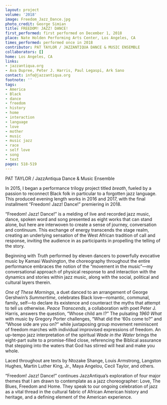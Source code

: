```yaml
---
layout: project
volume: '2018'
image: Freedom_Jazz_Dance.jpg
photo_credit: George Simian
title: FREEDOM! JAZZ! DANCE!
first_performed: first performed on December 1, 2018
place: Nate Holden Performing Arts Center, Los Angeles, CA
times_performed: performed once in 2018
contributor: PAT TAYLOR / JAZZANTIQUA DANCE & MUSIC ENSEMBLE
collaborators: []
home: Los Angeles, CA
links:
- jazzantiqua.org
- Ava Dupree, Peter J. Harris, Paul Legaspi, Ark Sano
contact: info@jazzantiqua.org
footnote: ''
tags:
- America
- Black
- dance
- freedom
- history
- home
- interaction
- language
- love
- mother
- music
- music jazz
- race
- self love
- song
- text
pages: 518-519
---
```




PAT TAYLOR / JazzAntiqua Dance & Music Ensemble

In 2015, I began a performance trilogy project titled _breath_, fueled by a passion to reconnect Black folk in particular to a forgotten jazz language. This produced evening length works in 2016 and 2017, with the final installment “Freedom! Jazz! Dance!” premiering in 2018.

“Freedom! Jazz! Dance!” is a melding of live and recorded jazz music, dance, spoken word and song presented as eight works that can stand alone, but here are interwoven to create a sense of journey, conversation and continuum. This exchange of energy transcends the stage realm, creating an underlying sensation of the West African tradition of call and response, inviting the audience in as participants in propelling the telling of the story.

Beginning with _Truth_ performed by eleven dancers to powerfully evocative music by Kamasi Washington, the choreography throughout the entire performance embraces the notion of the “movement in the music”—my conversational approach of physical response to and interaction with the dynamics and stories within jazz music, along with the social, political and cultural layers therein.

_One of These Mornings_, a duet danced to an arrangement of George Gershwin’s _Summertime_, celebrates Black love—romantic, communal, family, self—to declare its existence and counteract the myths that attempt to tell us otherwise. _Peace Transcends_, a collaboration with poet Peter J. Harris, answers the question, “Whose child am I?” The pulsating _1960 What_ with music by Gregory Porter challenges, “What did the ‘60s come to?” and “Whose side are you on?” while juxtaposing group movement reminiscent of freedom marches with individual improvised expressions of freedom. An up-tempo jazz interpretation of the spiritual _Wade in the Water_ brings the eight-part suite to a promise-filled close, referencing the Biblical assurance that stepping into the waters that God has stirred will heal and make you whole.

Laced throughout are texts by Ntozake Shange, Louis Armstrong, Langston Hughes, Martin Luther King, Jr., Maya Angelou, Cecil Taylor, and others.

“Freedom! Jazz! Dance!” continues JazzAntiqua’s exploration of four major themes that I am drawn to contemplate as a jazz choreographer: Love, The Blues, Freedom and Home. They speak to our ongoing celebration of jazz as a vital thread in the cultural fabric of African American history and heritage, and a defining element of the American experience.
